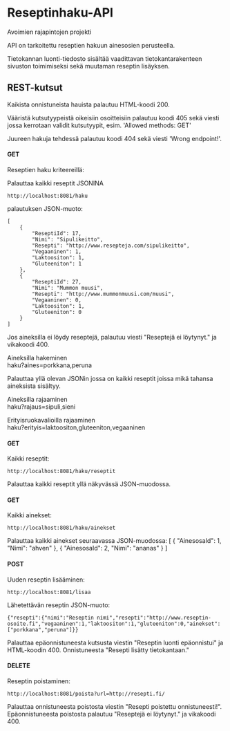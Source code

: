 # Reseptinhaku-API
Avoimien rajapintojen projekti

API on tarkoitettu reseptien hakuun ainesosien perusteella.

Tietokannan luonti-tiedosto sisältää vaadittavan tietokantarakenteen sivuston toimimiseksi sekä muutaman reseptin lisäyksen.

## REST-kutsut
Kaikista onnistuneista hauista palautuu HTML-koodi 200.

Vääristä kutsutyypeistä oikeisiin osoitteisiin palautuu koodi 405 sekä
viesti jossa kerrotaan validit kutsutyypit, esim. 'Allowed methods: GET'

Juureen hakuja tehdessä palautuu koodi 404 sekä viesti 'Wrong endpoint!'.

#### GET
Reseptien haku kriteereillä:

   Palauttaa kaikki reseptit JSONINA
    
    http://localhost:8081/haku
    
   palautuksen JSON-muoto:
   
    [
        {
            "ReseptiId": 17,
            "Nimi": "Sipulikeitto",
            "Resepti": "http://www.resepteja.com/sipulikeitto",
            "Vegaaninen": 1,
            "Laktoositon": 1,
            "Gluteeniton": 1
        },
        {
            "ReseptiId": 27,
            "Nimi": "Mummon muusi",
            "Resepti": "http://www.mummonmuusi.com/muusi",
            "Vegaaninen": 0,
            "Laktoositon": 1,
            "Gluteeniton": 0
        }
    ]
    
   Jos aineksilla ei löydy reseptejä, palautuu viesti "Reseptejä ei löytynyt." ja vikakoodi 400.

   Aineksilla hakeminen  
   haku?aines=porkkana,peruna
    
   Palauttaa yllä olevan JSONin jossa on kaikki reseptit joissa mikä tahansa aineksista sisältyy.
        
   Aineksilla rajaaminen  
   haku?rajaus=sipuli,sieni
        
   Erityisruokavalioilla rajaaminen  
   haku?erityis=laktoositon,gluteeniton,vegaaninen
        
#### GET
Kaikki reseptit:

    http://localhost:8081/haku/reseptit
    
   Palauttaa kaikki reseptit yllä näkyvässä JSON-muodossa.
    
#### GET
Kaikki ainekset:

    http://localhost:8081/haku/ainekset
    
   Palauttaa kaikki ainekset seuraavassa JSON-muodossa:
    [
        {
            "AinesosaId": 1,
            "Nimi": "ahven"
        },
        {
            "AinesosaId": 2,
            "Nimi": "ananas"
        }
    ]

#### POST
Uuden reseptin lisääminen:

    http://localhost:8081/lisaa
    
   Lähetettävän reseptin JSON-muoto:
    
    {"resepti":{"nimi":"Reseptin nimi","resepti":"http://www.reseptin- osoite.fi","vegaaninen":1,"laktoositon":1,"gluteeniton":0,"ainekset":["porkkana","peruna"]}}

   Palauttaa epäonnistuneesta kutsusta viestin "Reseptin luonti epäonnistui" ja HTML-koodin 400.
   Onnistuneesta "Resepti lisätty tietokantaan."
    
#### DELETE

Reseptin poistaminen:

    http://localhost:8081/poista?url=http://resepti.fi/
    
   Palauttaa onnistuneesta poistosta viestin "Resepti poistettu onnistuneesti!".
   Epäonnistuneesta poistosta palautuu "Reseptejä ei löytynyt." ja vikakoodi 400.
